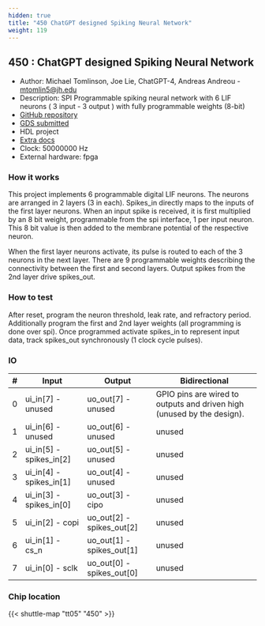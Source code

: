 ```yaml
---
hidden: true
title: "450 ChatGPT designed Spiking Neural Network"
weight: 119
---
```


## 450 : ChatGPT designed Spiking Neural Network

* Author: Michael Tomlinson, Joe Lie, ChatGPT-4, Andreas Andreou - mtomlin5@jh.edu
* Description: SPI Programmable spiking neural network with 6 LIF neurons ( 3 input - 3 output ) with fully programmable weights (8-bit)
* [GitHub repository](https://github.com/AndreouLab/tinytapeout_05_chatgpt_snn)
* [GDS submitted](https://github.com/AndreouLab/tinytapeout_05_chatgpt_snn/actions/runs/6750464443)
* HDL project
* [Extra docs]()
* Clock: 50000000 Hz
* External hardware: fpga



### How it works

This project implements 6 programmable digital LIF neurons. The neurons are arranged in 2 layers (3 in each). Spikes_in directly maps to the inputs of the first layer neurons. When an input spike is received, it is first multiplied by an 8 bit weight, programmable from the spi interface, 1 per input neuron. This 8 bit value is then added to the membrane potential of the respective neuron.

When the first layer neurons activate, its pulse is routed to each of the 3 neurons in the next layer. There are 9 programmable weights describing the connectivity between the first and second layers. Output spikes from the 2nd layer drive spikes_out.


### How to test

After reset, program the neuron threshold, leak rate, and refractory period. Additionally program the first and 2nd layer weights (all programming is done over spi). Once programmed activate spikes_in to represent input data, track spikes_out synchronously (1 clock cycle pulses).


### IO

| # | Input        | Output       | Bidirectional      |
|---|--------------|--------------| -------------------|
| 0 | ui_in[7] - unused  | uo_out[7] - unused | GPIO pins are wired to outputs and driven high (unused by the design). |
| 1 | ui_in[6] - unused  | uo_out[6] - unused | unused |
| 2 | ui_in[5] - spikes_in[2]  | uo_out[5] - unused | unused |
| 3 | ui_in[4] - spikes_in[1]  | uo_out[4] - unused | unused |
| 4 | ui_in[3] - spikes_in[0]  | uo_out[3] - cipo | unused |
| 5 | ui_in[2] - copi  | uo_out[2] - spikes_out[2] | unused |
| 6 | ui_in[1] - cs_n  | uo_out[1] - spikes_out[1] | unused |
| 7 | ui_in[0] - sclk  | uo_out[0] - spikes_out[0] | unused |

### Chip location

{{< shuttle-map "tt05" "450" >}}
